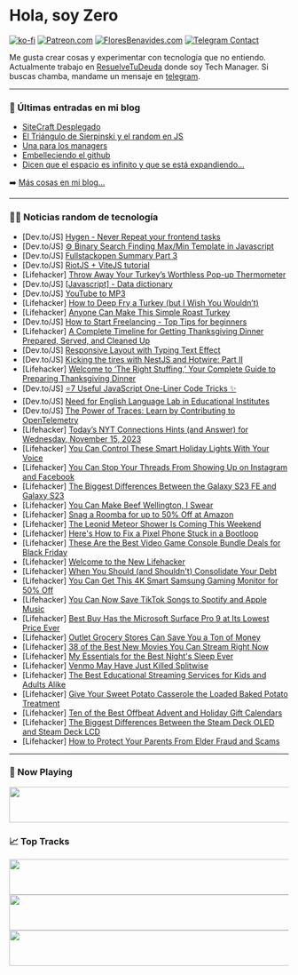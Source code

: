 # Hola, soy Zero

[![ko-fi](https://ko-fi.com/img/githubbutton_sm.svg)](https://ko-fi.com/J3J4N0LUK)
[![Patreon.com](https://img.shields.io/endpoint.svg?url=https%3A%2F%2Fshieldsio-patreon.vercel.app%2Fapi%3Fusername%3Dzerodragon%26type%3Dpatrons&style=for-the-badge)](https://patreon.com/zerodragon)
[![FloresBenavides.com](https://img.shields.io/website?down_message=oops&label=MiBlog&style=for-the-badge&up_message=online&url=https%3A%2F%2Ffloresbenavides.com)](https://floresbenavides.com)
[![Telegram Contact](https://img.shields.io/badge/escr%C3%ADbeme-ZeroDragon-%2326A5E4?style=for-the-badge&logo=telegram)](https://t.me/zerodragon)

Me gusta crear cosas y experimentar con tecnología que no entiendo.
Actualmente trabajo en [ResuelveTuDeuda](http://github.com/resuelve) donde soy Tech Manager.
Si buscas chamba, mandame un mensaje en [telegram](https://t.me/zerodragon).

---

### 📕 Últimas entradas en mi blog
<!-- BLOG-POST-LIST:START -->
- [SiteCraft Desplegado](https://floresbenavides.com/sitecraft-desplegado/)
- [El Triángulo de Sierpinski y el random en JS](https://floresbenavides.com/el-triangulo-de-sierpinski-y-el-random-en-js/)
- [Una para los managers](https://floresbenavides.com/una-para-los-managers/)
- [Embelleciendo el github](https://floresbenavides.com/embelleciendo-el-github/)
- [Dicen que el espacio es infinito y que se está expandiendo…](https://floresbenavides.com/dicen-que-el-espacio-es-infinito-y-que-se-esta-expandiendo/)
<!-- BLOG-POST-LIST:END -->

➡️ [Más cosas en mi blog...](https://floresbenavides.com)

---

### 👨‍💻 Noticias random de tecnología
<!-- TECH-POSTS:START -->
- [Dev.to/JS] [Hygen - Never Repeat your frontend tasks](https://dev.to/__junaidshah/hygen-never-repeat-your-frontend-tasks-1jcb)
- [Dev.to/JS] [⚙️ Binary Search Finding Max/Min Template in Javascript](https://dev.to/raaynaldo/binary-search-finding-maxmin-template-in-javascript-1de7)
- [Dev.to/JS] [Fullstackopen Summary Part 3](https://dev.to/acesif/fullstackopen-summary-part-3-4j09)
- [Dev.to/JS] [RiotJS + ViteJS tutorial](https://dev.to/steeve/riotjs-vitejs-tutorial-fpn)
- [Lifehacker] [Throw Away Your Turkey’s Worthless Pop-up Thermometer](https://lifehacker.com/throw-away-your-turkey-s-worthless-pop-up-thermometer-1849774059)
- [Dev.to/JS] [[Javascript] - Data dictionary](https://dev.to/bruno8moura/javascript-data-dictionary-4p7f)
- [Dev.to/JS] [YouTube to MP3](https://dev.to/yttomp3/youtube-to-mp3-44o8)
- [Lifehacker] [How to Deep Fry a Turkey &lpar;but I Wish You Wouldn’t&rpar;](https://lifehacker.com/deep-fried-turkey-recipe)
- [Lifehacker] [Anyone Can Make This Simple Roast Turkey](https://lifehacker.com/simple-roast-turkey-recipe)
- [Dev.to/JS] [How to Start Freelancing - Top Tips for beginners](https://dev.to/brendamichellle/how-to-start-freelancing-top-tips-for-beginners-2f59)
- [Lifehacker] [A Complete Timeline for Getting Thanksgiving Dinner Prepared, Served, and Cleaned Up](https://lifehacker.com/timeline-for-thanksgiving-dinner-preparation)
- [Dev.to/JS] [Responsive Layout with Typing Text Effect](https://dev.to/divinector/responsive-layout-with-typing-text-effect-31na)
- [Dev.to/JS] [Kicking the tires with NestJS and Hotwire: Part II](https://dev.to/mrispoli24/kicking-the-tires-with-nestjs-and-hotwire-part-ii-33fh)
- [Lifehacker] [Welcome to ‘The Right Stuffing,’ Your Complete Guide to Preparing Thanksgiving Dinner](https://lifehacker.com/food-drink/thanksgiving-holiday-meal-preparation-guide)
- [Dev.to/JS] [⭐7 Useful JavaScript One-Liner Code Tricks ✨](https://dev.to/todayscode14/7-useful-javascript-one-liner-code-tricks-o8i)
- [Dev.to/JS] [Need for English Language Lab in Educational Institutes](https://dev.to/languagelab01/need-for-english-language-lab-in-educational-institutes-15al)
- [Dev.to/JS] [The Power of Traces: Learn by Contributing to OpenTelemetry](https://dev.to/kubeshop/the-power-of-traces-learn-by-contributing-to-opentelemetry-2ii9)
- [Lifehacker] [Today’s NYT Connections Hints &lpar;and Answer&rpar; for Wednesday, November 15, 2023](https://lifehacker.com/preview-today-s-nyt-connections-hints-and-answer-for-wednesda-1851012959)
- [Lifehacker] [You Can Control These Smart Holiday Lights With Your Voice](https://lifehacker.com/tech/govees-smart-holiday-lights-review)
- [Lifehacker] [You Can Stop Your Threads From Showing Up on Instagram and Facebook](https://lifehacker.com/tech/stop-threads-from-posting-instagram-facebook)
- [Lifehacker] [The Biggest Differences Between the Galaxy S23 FE and Galaxy S23](https://lifehacker.com/tech/galaxy-s23-fe-vs-galaxy-s23-comparison)
- [Lifehacker] [You Can Make Beef Wellington, I Swear](https://lifehacker.com/food-drink/beef-wellington-recipe)
- [Lifehacker] [Snag a Roomba for up to 50% Off at Amazon](https://lifehacker.com/home/roomba-sales-black-friday)
- [Lifehacker] [The Leonid Meteor Shower Is Coming This Weekend](https://lifehacker.com/science/leonid-showers-viewing)
- [Lifehacker] [Here&#39;s How to Fix a Pixel Phone Stuck in a Bootloop](https://lifehacker.com/tech/pixel-phone-bootloop-fix)
- [Lifehacker] [These Are the Best Video Game Console Bundle Deals for Black Friday](https://lifehacker.com/entertainment/best-video-game-console-deals-for-black-friday)
- [Lifehacker] [Welcome to the New Lifehacker](https://lifehacker.com/work/welcome-to-the-new-lifehacker)
- [Lifehacker] [When You Should &lpar;and Shouldn&#39;t&rpar; Consolidate Your Debt](https://lifehacker.com/money/the-pros-and-cons-of-debt-consolidation)
- [Lifehacker] [You Can Get This 4K Smart Samsung Gaming Monitor for 50% Off](https://lifehacker.com/you-can-get-this-4k-smart-samsung-gaming-monitor-for-50-1850929682)
- [Lifehacker] [You Can Now Save TikTok Songs to Spotify and Apple Music](https://lifehacker.com/tech/how-to-save-songs-from-tiktok-spotify-apple-music)
- [Lifehacker] [Best Buy Has the Microsoft Surface Pro 9 at Its Lowest Price Ever](https://lifehacker.com/tech/best-buy-surface-pro-9-black-friday-deal)
- [Lifehacker] [Outlet Grocery Stores Can Save You a Ton of Money](https://lifehacker.com/money/why-shop-outlet-grocery-stores)
- [Lifehacker] [38 of the Best New Movies You Can Stream Right Now](https://lifehacker.com/best-new-movies-streaming-now)
- [Lifehacker] [My Essentials for the Best Night&#39;s Sleep Ever](https://lifehacker.com/home/best-sleep-essentials)
- [Lifehacker] [Venmo May Have Just Killed Splitwise](https://lifehacker.com/tech/venmo-killed-splitwise)
- [Lifehacker] [The Best Educational Streaming Services for Kids and Adults Alike](https://lifehacker.com/best-educational-streaming-services)
- [Lifehacker] [Give Your Sweet Potato Casserole the Loaded Baked Potato Treatment](https://lifehacker.com/food-drink/loaded-sweet-potato-casserole-recipe)
- [Lifehacker] [Ten of the Best Offbeat Advent and Holiday Gift Calendars](https://lifehacker.com/money/unique-advent-holiday-calendars)
- [Lifehacker] [The Biggest Differences Between the Steam Deck OLED and Steam Deck LCD](https://lifehacker.com/tech/steam-deck-oled-vs-steam-deck-lcd)
- [Lifehacker] [How to Protect Your Parents From Elder Fraud and Scams](https://lifehacker.com/family/protect-parents-and-grandparents-from-elder-fraud)<!-- TECH-POSTS:END -->

---

### 🎵 Now Playing
<a href="https://spotify-now-playing-dun.vercel.app/now-playing?open"><img src="https://spotify-now-playing-dun.vercel.app/now-playing" width="540" height="64"></a>

### 📈 Top Tracks
<a href="https://spotify-now-playing-dun.vercel.app/top-tracks?i=1&open"><img src="https://spotify-now-playing-dun.vercel.app/top-tracks?i=1" width="540" height="64"></a>
<a href="https://spotify-now-playing-dun.vercel.app/top-tracks?i=2&open"><img src="https://spotify-now-playing-dun.vercel.app/top-tracks?i=2" width="540" height="64"></a>
<a href="https://spotify-now-playing-dun.vercel.app/top-tracks?i=3&open"><img src="https://spotify-now-playing-dun.vercel.app/top-tracks?i=3" width="540" height="64"></a>
